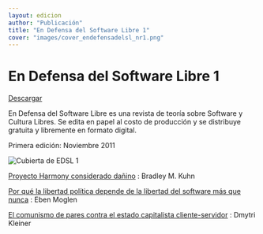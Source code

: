 ```yaml
---
layout: edicion
author: "Publicación"
title: "En Defensa del Software Libre 1"
cover: "images/cover_endefensadelsl_nr1.png"
---
```


En Defensa del Software Libre 1
===============================

[Descargar][0]

En Defensa del Software Libre es una revista de teoría sobre Software y
Cultura Libres. Se edita en papel al costo de producción y se distribuye
gratuita y libremente en formato digital.

Primera edición: Noviembre 2011

![Cubierta de EDSL 1](images/cover_endefensadelsl_nr1.png)


[Proyecto Harmony considerado dañino][1]
:    Bradley M. Kuhn

[Por qué la libertad política depende de la libertad del software más que nunca][2]
:    Eben Moglen

[El comunismo de pares contra el estado capitalista cliente-servidor][3]
:    Dmytri Kleiner


[0]: descargas/En.Defensa.del.Software.Libre.Nro1.pdf "Descargar EDSL 1"
[1]: harmony_harmful.html "Bradley Kuhn"
[2]: why_political_liberty.html "Eben Moglen"
[3]: comunismo_de_pares.html "Dmytri Kleiner"

